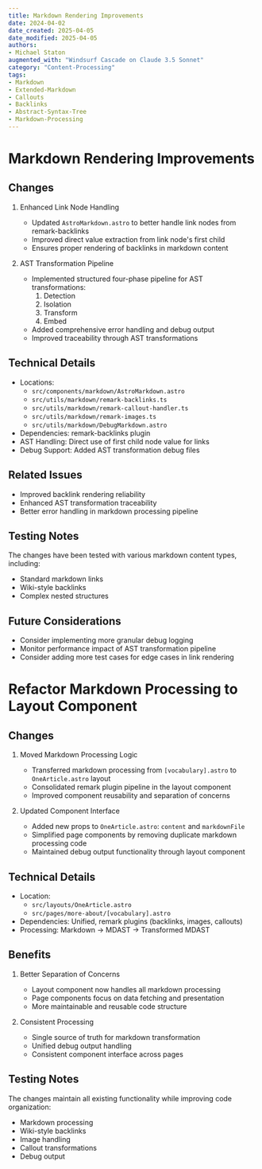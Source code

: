 ```yaml
---
title: Markdown Rendering Improvements
date: 2024-04-02
date_created: 2025-04-05
date_modified: 2025-04-05
authors: 
- Michael Staton
augmented_with: "Windsurf Cascade on Claude 3.5 Sonnet"
category: "Content-Processing"
tags: 
- Markdown
- Extended-Markdown
- Callouts
- Backlinks
- Abstract-Syntax-Tree
- Markdown-Processing
---
```


# Markdown Rendering Improvements

## Changes

1. Enhanced Link Node Handling
   - Updated `AstroMarkdown.astro` to better handle link nodes from remark-backlinks
   - Improved direct value extraction from link node's first child
   - Ensures proper rendering of backlinks in markdown content

2. AST Transformation Pipeline
   - Implemented structured four-phase pipeline for AST transformations:
     1. Detection
     2. Isolation
     3. Transform
     4. Embed
   - Added comprehensive error handling and debug output
   - Improved traceability through AST transformations

## Technical Details

- Locations: 
  - `src/components/markdown/AstroMarkdown.astro`
  - `src/utils/markdown/remark-backlinks.ts`
  - `src/utils/markdown/remark-callout-handler.ts`
  - `src/utils/markdown/remark-images.ts`
  - `src/utils/markdown/DebugMarkdown.astro`
- Dependencies: remark-backlinks plugin
- AST Handling: Direct use of first child node value for links
- Debug Support: Added AST transformation debug files

## Related Issues

- Improved backlink rendering reliability
- Enhanced AST transformation traceability
- Better error handling in markdown processing pipeline

## Testing Notes

The changes have been tested with various markdown content types, including:
- Standard markdown links
- Wiki-style backlinks
- Complex nested structures

## Future Considerations

- Consider implementing more granular debug logging
- Monitor performance impact of AST transformation pipeline
- Consider adding more test cases for edge cases in link rendering


# Refactor Markdown Processing to Layout Component

## Changes

1. Moved Markdown Processing Logic
   - Transferred markdown processing from `[vocabulary].astro` to `OneArticle.astro` layout
   - Consolidated remark plugin pipeline in the layout component
   - Improved component reusability and separation of concerns

2. Updated Component Interface
   - Added new props to `OneArticle.astro`: `content` and `markdownFile`
   - Simplified page components by removing duplicate markdown processing code
   - Maintained debug output functionality through layout component

## Technical Details

- Location: 
  - `src/layouts/OneArticle.astro`
  - `src/pages/more-about/[vocabulary].astro`
- Dependencies: Unified, remark plugins (backlinks, images, callouts)
- Processing: Markdown → MDAST → Transformed MDAST

## Benefits

1. Better Separation of Concerns
   - Layout component now handles all markdown processing
   - Page components focus on data fetching and presentation
   - More maintainable and reusable code structure

2. Consistent Processing
   - Single source of truth for markdown transformation
   - Unified debug output handling
   - Consistent component interface across pages

## Testing Notes

The changes maintain all existing functionality while improving code organization:
- Markdown processing
- Wiki-style backlinks
- Image handling
- Callout transformations
- Debug output
